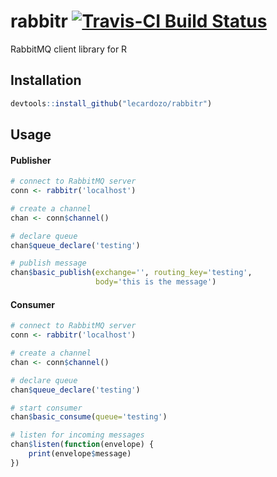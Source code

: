 # rabbitr [![Travis-CI Build Status](https://travis-ci.org/lecardozo/rabbitr.svg?branch=master)](https://travis-ci.org/lecardozo/rabbitr)

RabbitMQ client library for R

## Installation

``` r
devtools::install_github("lecardozo/rabbitr")
```

## Usage
#### Publisher 
``` r
# connect to RabbitMQ server
conn <- rabbitr('localhost')

# create a channel
chan <- conn$channel()

# declare queue
chan$queue_declare('testing')

# publish message
chan$basic_publish(exchange='', routing_key='testing', 
                   body='this is the message')
```

#### Consumer
```r
# connect to RabbitMQ server
conn <- rabbitr('localhost')

# create a channel
chan <- conn$channel()

# declare queue
chan$queue_declare('testing')

# start consumer
chan$basic_consume(queue='testing')

# listen for incoming messages
chan$listen(function(envelope) {
    print(envelope$message)
})
```
